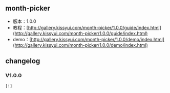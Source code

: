 ## month-picker

* 版本：1.0.0
* 教程：[http://gallery.kissyui.com/month-picker/1.0.0/guide/index.html](http://gallery.kissyui.com/month-picker/1.0.0/guide/index.html)
* demo：[http://gallery.kissyui.com/month-picker/1.0.0/demo/index.html](http://gallery.kissyui.com/month-picker/1.0.0/demo/index.html)

## changelog

### V1.0.0

    [!]


